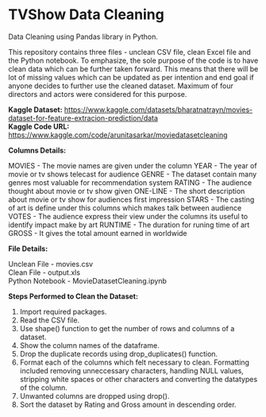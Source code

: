 # __TVShow Data  Cleaning__
Data Cleaning using Pandas library in Python.

This repository contains three  files - unclean CSV file, clean Excel file and the Python notebook. To emphasize, the sole purpose of the code is to have clean data which can be further taken forward. This means that there will be lot of missing values which can be updated as per intention and end goal if anyone decides to further use the cleaned dataset. Maximum of four directors and actors were considered for this purpose.

__Kaggle Dataset:__ https://www.kaggle.com/datasets/bharatnatrayn/movies-dataset-for-feature-extracion-prediction/data                                                                           
__Kaggle Code URL:__ https://www.kaggle.com/code/arunitasarkar/moviedatasetcleaning

__Columns Details:__

MOVIES - The movie names are given under the column
YEAR - The year of movie or tv shows telecast for audience
GENRE - The dataset contain many genres most valuable for recommendation system
RATING - The audience thought about movie or tv show given
ONE-LINE - The short description about movie or tv show for audiences first impression
STARS - The casting of art is define under this columns which makes talk between audience 
VOTES - The audience express their view under the columns its useful to identify impact make by art 
RUNTIME - The duration for runing time of art
GROSS - It gives the total amount earned in worldwide

__File Details:__

Unclean File - movies.csv                                                                                                                   
Clean File - output.xls                                                                                              
Python Notebook - MovieDatasetCleaning.ipynb                                                                                                  

__Steps Performed to Clean the Dataset:__

1. Import required packages.
2. Read the CSV file.
3. Use shape() function to get the number of rows and columns of a dataset.
4. Show the column names of the dataframe.
5. Drop the duplicate records using drop_duplicates() function.
6. Format each of the columns which felt necessary to clean. Formatting included removing unneccessary characters, handling NULL values, stripping white spaces or other characters and converting the datatypes of the column.
7. Unwanted columns are dropped using drop().
8. Sort the dataset by Rating and Gross amount in descending order.
